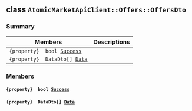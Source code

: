 ## class `AtomicMarketApiClient::Offers::OffersDto` 

### Summary

 Members                        | Descriptions                                
--------------------------------|---------------------------------------------
`{property}  bool `[`Success`](#class_atomic_market_api_client_1_1_offers_1_1_offers_dto_1a506fb037fbb6bfe8f254c021a2c3cfac) | 
`{property}  DataDto[] `[`Data`](#class_atomic_market_api_client_1_1_offers_1_1_offers_dto_1a6ed89521b3da4f30d2ab82c36d0afd13) | 

### Members

#### `{property}  bool `[`Success`](#class_atomic_market_api_client_1_1_offers_1_1_offers_dto_1a506fb037fbb6bfe8f254c021a2c3cfac) 

#### `{property}  DataDto[] `[`Data`](#class_atomic_market_api_client_1_1_offers_1_1_offers_dto_1a6ed89521b3da4f30d2ab82c36d0afd13) 

